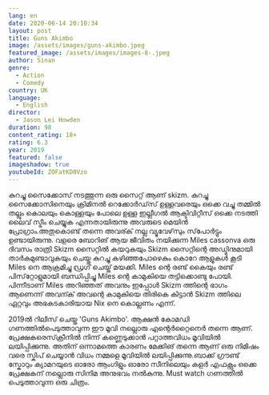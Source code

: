 ```yaml
---
lang: en
date: 2020-06-14 20:10:34
layout: post
title: Guns Akimbo
image: /assets/images/guns-akimbo.jpeg
featured_image: /assets/images/images-8-.jpeg
author: Sinan
genre:
  - Action
  - Comedy
country: UK
language:
  - English
director:
  - Jason Lei Howden
duration: 98
content_rating: 18+
rating: 6.3
year: 2019
featured: false
imageshadow: true
youtubeId: ZOFatKD0Vzo
---
```

കുറച്ചു സൈക്കോസ് നടത്തുന്ന ഒരു സൈറ്റ് ആണ് skizm. കുറച്ചു സൈക്കോസിനെയും ക്രിമിനൽ റെക്കോർഡ്‌സ് ഉള്ളവരെയും ഒക്കെ വച്ചു തമ്മിൽ തല്ലും കൊലയും കൊള്ളയും പോലെ ഉള്ള ഇല്ലീഗൽ ആക്ടിവിറ്റീസ് ഒക്കെ നടത്തി ലൈവ് സ്ട്രീം ചെയ്യുക എന്നതായിരുന്നു അവരുടെ മെയിൻ പ്രോഗ്രാം.അതുകൊണ്ട് തന്നെ അവര്ക് നല്ല വ്യൂവേഴ്‌സും സ്‌പോർട്ടും ഉണ്ടായിരുന്നു. വളരെ ബോറിങ് ആയ ജീവിതം നയിക്കുന്ന Miles cassonva ഒരു ദിവസം രാത്രി Skizm സൈറ്റിൽ കയറുകയും Skizm സൈറ്റിന്റെ അഡ്മിനുമായി താർകമുണ്ടാവുകയും ചെയ്തു കുറച്ചു കഴിഞ്ഞപോഴെകും കൊറേ ആളുകൾ കൂടി Miles നെ ആക്രമിച്ചു ഡ്രഗ് ചെയ്ത് മയക്കി. Miles ന്റെ രണ്ട് കൈയും രണ്ട് പിസ്‌റ്റോളുമായി ബന്ധിപ്പിച്ചു  Miles ന്റെ കാമുകിയെ തട്ടിക്കൊണ്ടു പോയി. പിന്നീടാണ് Miles അറിഞ്ഞത് അവനും ഇപ്പോൾ Skizm ത്തിന്റെ ഭാഗം ആണെന്ന് അവന്ക് അവന്റെ കാമുകിയെ തിരികെ കിട്ടാൻ Skizm ത്തിലെ ഏറ്റവും അഭകടകാരിയായ Nix നെ കൊല്ലണം എന്ന്.

2019ൽ റിലീസ് ചെയ്ത 'Guns Akimbo'. ആക്ഷൻ കോമഡി ഗണത്തിൽപെടുത്താവുന്ന ഈ മൂവി നല്ലൊരു എന്റെർറ്റൈനെർ തന്നെ ആണ്. പ്രേക്ഷകരെസ്‌ക്രീനിൽ നിന്ന് കണ്ണെടുക്കാൻ പറ്റാത്തവിധം മൂവിയിൽ ലയിപ്പിക്കുന്നു. അതിന് ഒന്നാമത്തെ കാരണം മേക്കിങ്  തന്നെ ആണ് ഒരു നിമിഷം വരെ സ്കിപ് ചെയ്യാൻ വിധം നമ്മളെ മൂവിയിൽ ലയിപ്പിക്കുന്നു.ബാക്ക് ഗ്രൗണ്ട് സ്കോറും ക്യാമറയുടെ ഓരോ ആംഗിളും ഓരോ സീനിലെയും കളർ എഫക്റ്റും ഒക്കെ പ്രേക്ഷകന് നല്ലൊരു സിനിമ അനുഭവം നൽകുന്നു. Must watch ഗണത്തിൽ പെടുത്താവുന്ന ഒരു ചിത്രം.
